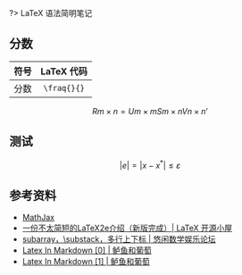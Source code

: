 <script src='https://cdnjs.cloudflare.com/ajax/libs/mathjax/2.7.5/MathJax.js?config=TeX-MML-AM_CHTML' async></script>

?> LaTeX 语法简明笔记

## 分数

| 符号 | LaTeX 代码 |
| :-: | :-: |
| 分数 | `\fraq{}{}` |

$$
R{m \times n} = U{m \times m} S{m \times n} V{n \times n}’
$$


## 测试

$$ 
\left| e \right|=\left | x-x^* \right |\leq \varepsilon
$$

## 参考资料

* [MathJax](https://www.mathjax.org)
* [一份不太简短的LaTeX2e介绍（新版完成）| LaTeX 开源小屋](http://www.latexstudio.net/archives/6058.html)
* [subarray，\substack，多行上下标 | 悠闲数学娱乐论坛](http://kuing.orzweb.net/viewthread.php?tid=2212)
* [Latex In Markdown [0] | 鲈鱼和葡萄](https://savioyo.github.io/2016/12/30/LatexInMD0/)
* [Latex In Markdown [1] | 鲈鱼和葡萄](https://savioyo.github.io/2016/12/30/LatexInMD1/)